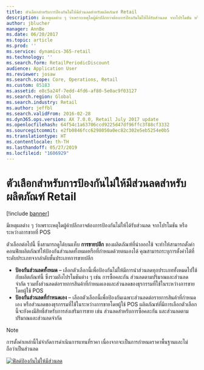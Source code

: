 ```yaml
---
title: ตัวเลือกสำหรับการป้องกันไม่ให้มีส่วนลดสำหรับผลิตภัณฑ์ Retail
description: มีเหตุผลต่าง ๆ ว่าเพราะเหตุใดผู้ค้าปลีกอาจต้องการป้องกันไม่ให้ได้รับส่วนลด จากโปรโมชัน หรือ ระหว่างการขายที่ POS
author: jblucher
manager: AnnBe
ms.date: 06/20/2017
ms.topic: article
ms.prod: ''
ms.service: dynamics-365-retail
ms.technology: ''
ms.search.form: RetailPeriodicDiscount
audience: Application User
ms.reviewer: josaw
ms.search.scope: Core, Operations, Retail
ms.custom: 85183
ms.assetid: e8c5a24f-7edd-4fd6-af80-5e0ac9f03127
ms.search.region: Global
ms.search.industry: Retail
ms.author: jeffbl
ms.search.validFrom: 2016-02-28
ms.dyn365.ops.version: AX 7.0.0, Retail July 2017 update
ms.openlocfilehash: 64f54c1a63706ccd9225d47df96ffc3f88cf3332
ms.sourcegitcommit: e2fb0846fcc6298050a0ec82c302e5eb5254e0b5
ms.translationtype: HT
ms.contentlocale: th-TH
ms.lasthandoff: 05/27/2019
ms.locfileid: "1606929"
---
```

# <a name="options-for-preventing-discounts-for-retail-products"></a>ตัวเลือกสำหรับการป้องกันไม่ให้มีส่วนลดสำหรับผลิตภัณฑ์ Retail

[!include [banner](includes/banner.md)]

มีเหตุผลต่าง ๆ ว่าเพราะเหตุใดผู้ค้าปลีกอาจต้องการป้องกันไม่ให้ได้รับส่วนลด จากโปรโมชัน หรือ ระหว่างการขายที่ POS

ตัวเลือกต่อไปนี้ ซึ่งสามารถดูได้บนแท็บ **การขายปลีก** ของผลิตภัณฑ์ที่นำออกใช้ จะทำให้สามารถตั้งค่าคอนฟิกผลิตภัณฑ์ให้ป้องกันส่วนลดทั้งหมดหรือที่กำหนดด้วยตนเองได้ คุณสามารถระบุการตั้งค่าได้ที่ระดับประเภทจากลำดับชั้นประเภทการขายปลีก

- **ป้องกันส่วนลดทั้งหมด** – เลือกตัวเลือกนี้เพื่อป้องกันไม่ให้มีการนำส่วนลดทุกประเภททั้งหมดไปใช้กับผลิตภัณฑ์นี้ ซึ่งรวมถึงโปรโมชันต่าง ๆ เช่น การซื้อคละกัน ส่วนลดตามปริมาณและส่วนลดจำกัด รวมทั้งส่วนลดต่อรายการสินค้าที่กำหนดเองและส่วนลดของธุรกรรมที่ใช้ในระหว่างการขายโดยผู้ใช้ POS
- **ป้องกันส่วนลดที่กำหนดเอง** – เลือกตัวเลือกนี้เพื่อป้องกันเฉพาะส่วนลดต่อรายการสินค้าที่กำหนดเอง หรือส่วนลดของธุรกรรมที่ใช้ในระหว่างการขายโดยผู้ใช้ POS ผลิตภัณฑ์ที่มีการเลือกตัวเลือกนี้จะยังคงมีสิทธิ์สำหรับการส่งเสริมการขาย เช่น ส่วนลดสำหรับการซื้อคละกัน และส่วนลดตามปริมาณและส่วนลดจำกัด

> [!NOTE]
> การตั้งค่าเหล่านี้ไม่จำกัดการดำเนินการแทนที่ราคา เนื่องจากจะเป็นการกำหนดราคาพื้นฐานและไม่ถือว่าเป็นส่วนลด

[![ฟิลด์ป้องกันไม่ให้มีส่วนลด](./media/prevent-discounts.png)](./media/prevent-discounts.png)
